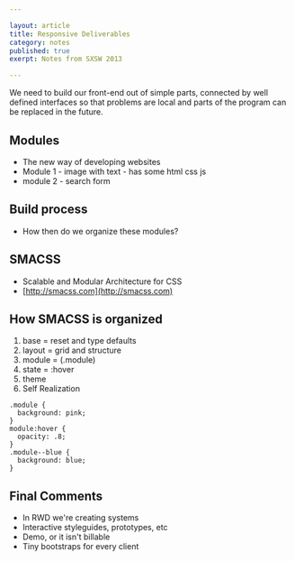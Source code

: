```yaml
---

layout: article  
title: Responsive Deliverables  
category: notes  
published: true  
exerpt: Notes from SXSW 2013

---
```


<p class="intro">We need to build our front-end out of simple parts, connected by well defined interfaces so that problems are local and parts of the program can be replaced in the future.</p>


## Modules

- The new way of developing websites
- Module 1 - image with text - has some html css js
- module 2 - search form


## Build process

- How then do we organize these modules?


## SMACSS

- Scalable and Modular Architecture for CSS
- [http://smacss.com](http://smacss.com)


## How SMACSS is organized

1. base = reset and type defaults
2. layout = grid and structure
3. module = (.module)
4. state = :hover
5. theme
6. Self Realization


<pre><code class="language-css">.module {
  background: pink;
}
module:hover {
  opacity: .8;
}
.module--blue {
  background: blue;		
}</code></pre>


## Final Comments

- In RWD we're creating systems
- Interactive styleguides, prototypes, etc
- Demo, or it isn't billable
- Tiny bootstraps for every client







